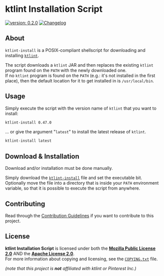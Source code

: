 <!--
  Copyright (c) 2022 Michael Federczuk
  SPDX-License-Identifier: CC-BY-SA-4.0
-->

# ktlint Installation Script #

[version_shield]: https://img.shields.io/badge/version-0.2.0-informational.svg
[release_page]: https://github.com/mfederczuk/ktlint-install/releases/tag/v0.2.0 "Release v0.2.0"
[![version: 0.2.0][version_shield]][release_page]
[![Changelog](https://img.shields.io/badge/-Changelog-informational.svg)](CHANGELOG.md "Changelog")

## About ##

`ktlint-install` is a POSIX-compliant shellscript for downloading and installing [`ktlint`][ktlint].

The script downloads a `ktlint` JAR and then replaces the existing `ktlint` program found on the `PATH` with the newly
downloaded one.  
If no `ktlint` program is found on the `PATH` (e.g.: it's not installed in the first place), then the default location
for it to get installed in is `/usr/local/bin`.

[ktlint]: https://github.com/pinterest/ktlint

## Usage ##

Simply execute the script with the version name of `ktlint` that you want to install:

```sh
ktlint-install 0.47.0
```

... or give the argument "`latest`" to install the latest release of `ktlint`.

```sh
ktlint-install latest
```

## Download & Installation ##

Download and/or installation must be done manually.

Simply download the [`ktlint-install`](ktlint-install) file and set the executable bit.  
Optionally move the file into a directory that is inside your `PATH` environment variable, so that it is possible to
execute the script from anywhere.

## Contributing ##

Read through the [Contribution Guidelines](CONTRIBUTING.md) if you want to contribute to this project.

## License ##

**ktlint Installation Script** is licensed under both the [**Mozilla Public License 2.0**](LICENSES/MPL-2.0.txt) AND the
[**Apache License 2.0**](LICENSES/Apache-2.0.txt).  
For more information about copying and licensing, see the [`COPYING.txt`](COPYING.txt) file.

_(note that this project is **not** affiliated with ktlint or Pinterest Inc.)_
